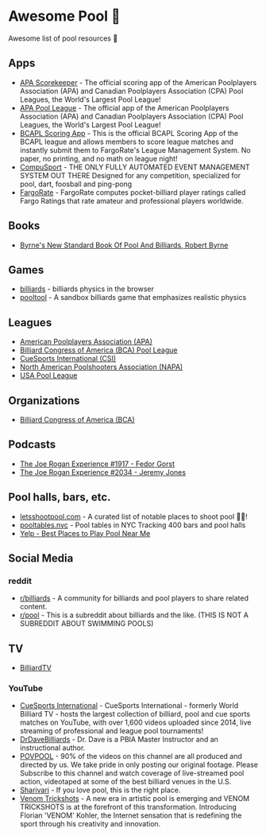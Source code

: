# Awesome Pool 🎱

Awesome list of pool resources 🎱

## Apps

- [APA Scorekeeper](https://poolplayers.com/apps/) - The official scoring app of the American Poolplayers Association (APA) and Canadian Poolplayers Association (CPA) Pool Leagues, the World's Largest Pool League!
- [APA Pool League](https://poolplayers.com/apps/) - The official app of the American Poolplayers Association (APA) and Canadian Poolplayers Association (CPA) Pool Leagues, the World's Largest Pool League!
- [BCAPL Scoring App](https://www.playcsipool.com/csinews/bca-pool-league-scoring-app) - This is the official BCAPL Scoring App of the BCAPL league and allows members to score league matches and instantly submit them to FargoRate's League Management System. No paper, no printing, and no math on league night!
- [CompuSport](https://compusport.ca/) - THE ONLY FULLY AUTOMATED EVENT MANAGEMENT SYSTEM OUT THERE Designed for any competition, specialized for pool, dart, foosball and ping-pong
- [FargoRate](https://fargorate.com/) - FargoRate computes pocket-billiard player ratings called Fargo Ratings that rate amateur and professional players worldwide.

## Books

- [Byrne's New Standard Book Of Pool And Billiards, Robert Byrne](http://www.byrne.org/pool/books.html#:~:text=Byrne%27s%20New%20Standard%20Book%20of%20Pool%20and%20Billiards)

## Games

- [billiards](https://github.com/tailuge/billiards) - billiards physics in the browser
- [pooltool](https://github.com/ekiefl/pooltool) - A sandbox billiards game that emphasizes realistic physics

## Leagues

- [American Poolplayers Association (APA)](https://poolplayers.com/)
- [Billiard Congress of America (BCA) Pool League](https://www.playcsipool.com/bcapl.html)
- [CueSports International (CSI)](https://www.playcsipool.com/)
- [North American Poolshooters Association (NAPA)](https://playpool.io/)
- [USA Pool League](https://www.playcsipool.com/usapl.html)

## Organizations

- [Billiard Congress of America (BCA)](http://www.bca-pool.com/)

## Podcasts

- [The Joe Rogan Experience #1917 - Fedor Gorst](https://open.spotify.com/episode/7iB407yGUg4DxfkATEkSgL?si=RKS9EWibSp6Bncn1Sh86Ag)
- [The Joe Rogan Experience #2034 - Jeremy Jones](https://open.spotify.com/episode/1D1e8nCqFmxTxI0ZaVGs03?si=bjyuSDuQR4icNnVWhW2dag)

## Pool halls, bars, etc.

- [letsshootpool.com](https://letsshootpool.com) - A curated list of notable places to shoot pool 🔫🎱!
- [pooltables.nyc](https://pooltables.nyc) - Pool tables in NYC Tracking 400 bars and pool halls
- [Yelp - Best Places to Play Pool Near Me](https://www.yelp.com/nearme/places-to-play-pool)

## Social Media

### reddit

- [r/billiards](https://www.reddit.com/r/billiards) - A community for billiards and pool players to share related content.
- [r/pool](https://www.reddit.com/r/pool/) - This is a subreddit about billiards and the like. (THIS IS NOT A SUBREDDIT ABOUT SWIMMING POOLS)

## TV

- [BilliardTV](https://streamstak.com/billiardtv)

### YouTube

- [CueSports International](https://www.youtube.com/c/WorldBilliardTV) - CueSports International - formerly World Billiard TV - hosts the largest collection of billiard, pool and cue sports matches on YouTube, with over 1,600 videos uploaded since 2014, live streaming of professional and league pool tournaments!
- [DrDaveBilliards](https://www.youtube.com/@DrDaveBilliards) - Dr. Dave is a PBIA Master Instructor and an instructional author.
- [POVPOOL](https://www.youtube.com/@POVPOOL) - 90% of the videos on this channel are all produced and directed by us. We take pride in only posting our original footage. Please Subscribe to this channel and watch coverage of live-streamed pool action, videotaped at some of the best billiard venues in the U.S.
- [Sharivari](https://www.youtube.com/@Sharivari) - If you love pool, this is the right place.
- [Venom Trickshots](https://www.youtube.com/@VenomTrickshotsOfficial) - A new era in artistic pool is emerging and VENOM TRICKSHOTS is at the forefront of this transformation. Introducing Florian 'VENOM' Kohler, the Internet sensation that is redefining the sport through his creativity and innovation.
